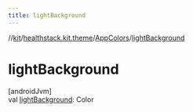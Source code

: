 ```yaml
---
title: lightBackground
---
```

//[kit](../../../index.html)/[healthstack.kit.theme](../index.html)/[AppColors](index.html)/[lightBackground](light-background.html)



# lightBackground



[androidJvm]\
val [lightBackground](light-background.html): Color




